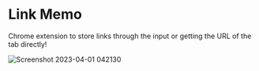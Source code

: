 # Link Memo 


Chrome extension to store links through the input or getting the URL of the tab directly!

![Screenshot 2023-04-01 042130](https://user-images.githubusercontent.com/93631986/229263461-7a556afe-c667-4100-aa02-bf3f99a4fd58.png)
